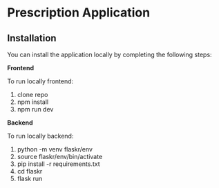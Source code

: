 # Prescription Application

## Installation

You can install the application locally by completing the following steps:

**Frontend**

To run locally frontend:

1. clone repo
1. npm install
1. npm run dev

**Backend**

To run locally backend:

1. python -m venv flaskr/env
1. source flaskr/env/bin/activate
1. pip install -r requirements.txt
1. cd flaskr
1. flask run
